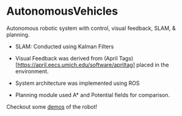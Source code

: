 # AutonomousVehicles
Autonomous robotic system with control, visual feedback, SLAM, &amp; planning.

- SLAM: Conducted using Kalman Filters

- Visual Feedback was derived from (April Tags)[https://april.eecs.umich.edu/software/apriltag] placed in the environment.

- System architecture was implemented using ROS

- Planning module used A* and Potential fields for comparison.

Checkout some [demos](https://youtube.com/playlist?list=PLhhJhDNGEYMVUFpGpg8HKiuw8m8KAa2kH) of the robot!
